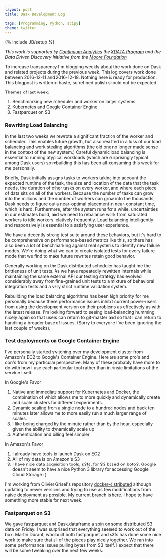 ```yaml
---
layout: post
title: Dask Development Log

tags: [Programming, Python, scipy]
theme: twitter
---
```


{% include JB/setup %}

_This work is supported by [Continuum Analytics](http://continuum.io)
the [XDATA Program](http://www.darpa.mil/program/XDATA)
and the Data Driven Discovery Initiative from the [Moore
Foundation](https://www.moore.org/)_

To increase transparency I'm blogging weekly about the work done on Dask and
related projects during the previous week. This log covers work done between
2016-12-11 and 2016-12-18. Nothing here is ready for production. This
blogpost is written in haste, so refined polish should not be expected.

Themes of last week:

1.  Benchmarking new scheduler and worker on larger systems
2.  Kubernetes and Google Container Engine
3.  Fastparquet on S3

### Rewriting Load Balancing

In the last two weeks we rewrote a significant fraction of the worker and
scheduler. This enables future growth, but also resulted in a loss of our load
balancing and work stealing algorithms (the old one no longer made sense in the
context of the new system.) Careful dynamic load balancing is essential to
running atypical workloads (which are surprisingly typical among Dask users) so
rebuilding this has been all-consuming this week for me personally.

Briefly, Dask initially assigns tasks to workers taking into account the
expected runtime of the task, the size and location of the data that the task
needs, the duration of other tasks on every worker, and where each piece of data
sits on all of the workers. Because the number of tasks can grow into the
millions and the number of workers can grow into the thousands, Dask needs to
figure out a near-optimal placement in near-constant time, which is hard.
Furthermore, after the system runs for a while, uncertainties in our estimates
build, and we need to rebalance work from saturated workers to idle workers
relatively frequently. Load balancing intelligently and responsively is
essential to a satisfying user experience.

We have a decently strong test suite around these behaviors, but it's hard to
be comprehensive on performance-based metrics like this, so there has also been
a lot of benchmarking against real systems to identify new failure modes.
We're doing what we can to create isolated tests for every failure mode that we
find to make future rewrites retain good behavior.

Generally working on the Dask distributed scheduler has taught me the
brittleness of unit tests. As we have repeatedly rewritten internals while
maintaining the same external API our testing strategy has evolved considerably
away from fine-grained unit tests to a mixture of behavioral integration tests
and a very strict runtime validation system.

Rebuilding the load balancing algorithms has been high priority for me
personally because these performance issues inhibit current power-users from
using the development version on their problems as effectively as with the
latest release. I'm looking forward to seeing load-balancing humming nicely
again so that users can return to git-master and so that I can return to
handling a broader base of issues. (Sorry to everyone I've been ignoring the
last couple of weeks).

### Test deployments on Google Container Engine

I've personally started switching over my development cluster from Amazon's EC2
to Google's Container Engine. Here are some pro's and con's from my particular
perspective. Many of these probably have more to do with how I use each
particular tool rather than intrinsic limitations of the service itself.

In Google's Favor

1.  Native and immediate support for Kubernetes and Docker, the combination of
    which allows me to more quickly and dynamically create and scale clusters
    for different experiments.
2.  Dynamic scaling from a single node to a hundred nodes and back ten minutes
    later allows me to more easily run a much larger range of scales.
3.  I like being charged by the minute rather than by the hour, especially
    given the ability to dynamically scale up
4.  Authentication and billing feel simpler

In Amazon's Favor

1.  I already have tools to launch Dask on EC2
2.  All of my data is on Amazon's S3
3.  I have nice data acquisition tools,
    [s3fs](http://s3fs.readthedocs.io/en/latest/), for S3 based on boto3.
    Google doesn't seem to have a nice Python 3 library for accessing Google
    Cloud Storage :(

I'm working from Olivier Grisel's repository
[docker-distributed](https://github.com/ogrisel/docker-distributed) although
updating to newer versions and trying to use as few modifications from naive
deployment as possible. My current branch is
[here](https://github.com/mrocklin/docker-distributed/tree/update). I hope to
have something more stable for next week.

### Fastparquet on S3

We gave fastparquet and Dask.dataframe a spin on some distributed S3 data on
Friday. I was surprised that everything seemed to work out of the box. Martin
Durant, who built both fastparquet and s3fs has done some nice work to make
sure that all of the pieces play nicely together. We ran into some performance
issues pulling bytes from S3 itself. I expect that there will be some tweaking
over the next few weeks.
